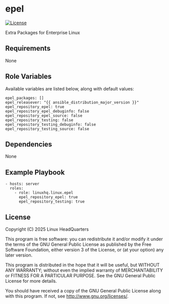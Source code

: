 # epel

[![License](https://img.shields.io/badge/license-GPLv3-lightgreen)](https://www.gnu.org/licenses/gpl-3.0.en.html#license-text)

Extra Packages for Enterprise Linux

## Requirements

None

## Role Variables

Available variables are listed below, along with default values:

    epel_packages: []
    epel_releasever: "{{ ansible_distribution_major_version }}"
    epel_repository_epel: true
    epel_repository_epel_debuginfo: false
    epel_repository_epel_source: false
    epel_repository_testing: false
    epel_repository_testing_debuginfo: false
    epel_repository_testing_source: false

## Dependencies

None

## Example Playbook

    - hosts: server
      roles:
        - role: linuxhq.linux.epel
          epel_repository_epel: true
          epel_repository_testing: true

## License

Copyright (C) 2025 Linux HeadQuarters

This program is free software: you can redistribute it and/or modify
it under the terms of the GNU General Public License as published by
the Free Software Foundation, either version 3 of the License, or
(at your option) any later version.

This program is distributed in the hope that it will be useful,
but WITHOUT ANY WARRANTY; without even the implied warranty of
MERCHANTABILITY or FITNESS FOR A PARTICULAR PURPOSE. See the
GNU General Public License for more details.

You should have received a copy of the GNU General Public License
along with this program. If not, see <http://www.gnu.org/licenses/>.
